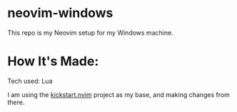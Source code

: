 # neovim-windows
This repo is my Neovim setup for my Windows machine. 

# How It's Made:
Tech used: Lua

I am using the [kickstart.nvim](https://github.com/nvim-lua/kickstart.nvim) project as my base, and making changes from there. 
